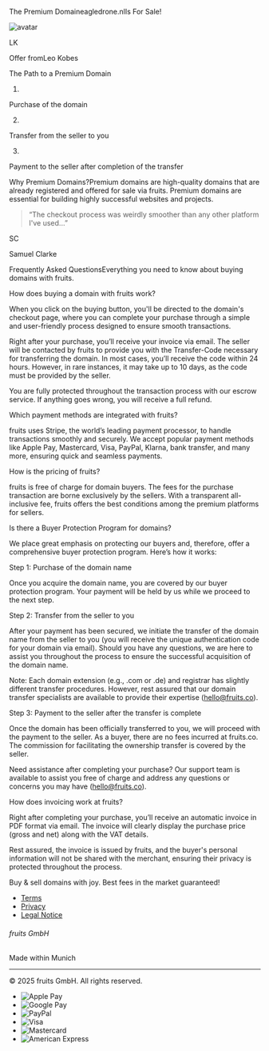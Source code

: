 The Premium Domaineagledrone.nlIs For Sale!

![avatar](https://www.gravatar.com/avatar/d2a8bb9c898f467e8ecd990f5498333a?d=blank&s=64)

LK

Offer fromLeo Kobes

The Path to a Premium Domain

1.

Purchase of the domain

2.

Transfer from the seller to you

3.

Payment to the seller after completion of the transfer

Why Premium Domains?Premium domains are high-quality domains that are already registered and offered for sale via fruits. Premium domains are essential for building highly successful websites and projects.

> “The checkout process was weirdly smoother than any other platform I've used...”

SC

Samuel Clarke

Frequently Asked QuestionsEverything you need to know about buying domains with fruits.

How does buying a domain with fruits work?

When you click on the buying button, you'll be directed to the domain's checkout page, where you can complete your purchase through a simple and user-friendly process designed to ensure smooth transactions.

Right after your purchase, you’ll receive your invoice via email. The seller will be contacted by fruits to provide you with the Transfer-Code necessary for transferring the domain. In most cases, you’ll receive the code within 24 hours. However, in rare instances, it may take up to 10 days, as the code must be provided by the seller.

You are fully protected throughout the transaction process with our escrow service. If anything goes wrong, you will receive a full refund.

Which payment methods are integrated with fruits?

fruits uses Stripe, the world’s leading payment processor, to handle transactions smoothly and securely. We accept popular payment methods like Apple Pay, Mastercard, Visa, PayPal, Klarna, bank transfer, and many more, ensuring quick and seamless payments.

How is the pricing of fruits?

fruits is free of charge for domain buyers. The fees for the purchase transaction are borne exclusively by the sellers. With a transparent all-inclusive fee, fruits offers the best conditions among the premium platforms for sellers.

Is there a Buyer Protection Program for domains?

We place great emphasis on protecting our buyers and, therefore, offer a comprehensive buyer protection program. Here’s how it works:

Step 1: Purchase of the domain name

Once you acquire the domain name, you are covered by our buyer protection program. Your payment will be held by us while we proceed to the next step.

Step 2: Transfer from the seller to you

After your payment has been secured, we initiate the transfer of the domain name from the seller to you (you will receive the unique authentication code for your domain via email). Should you have any questions, we are here to assist you throughout the process to ensure the successful acquisition of the domain name.

Note: Each domain extension (e.g., .com or .de) and registrar has slightly different transfer procedures. However, rest assured that our domain transfer specialists are available to provide their expertise (hello@fruits.co).

Step 3: Payment to the seller after the transfer is complete

Once the domain has been officially transferred to you, we will proceed with the payment to the seller. As a buyer, there are no fees incurred at fruits.co. The commission for facilitating the ownership transfer is covered by the seller.

Need assistance after completing your purchase? Our support team is available to assist you free of charge and address any questions or concerns you may have (hello@fruits.co).

How does invoicing work at fruits?

Right after completing your purchase, you’ll receive an automatic invoice in PDF format via email. The invoice will clearly display the purchase price (gross and net) along with the VAT details.

Rest assured, the invoice is issued by fruits, and the buyer's personal information will not be shared with the merchant, ensuring their privacy is protected throughout the process.

Buy & sell domains with joy.
Best fees in the market guaranteed!

- [Terms](https://www.fruits.co/terms)
- [Privacy](https://www.fruits.co/privacy)
- [Legal Notice](https://www.fruits.co/legal-notice)

###### fruits GmbH

Made within Munich

* * *

© 2025 fruits GmbH. All rights reserved.

- ![Apple Pay](https://www.fruits.co/_img/w:96/q:75/aHR0cHM6Ly9zdGF0aWMuZnJ1aXRzLmNvL19uZXh0L3N0YXRpYy9tZWRpYS9hcHBsZS1wYXkuZjYzMjM3NDQuc3Zn)
- ![Google Pay](https://www.fruits.co/_img/w:96/q:75/aHR0cHM6Ly9zdGF0aWMuZnJ1aXRzLmNvL19uZXh0L3N0YXRpYy9tZWRpYS9nb29nbGUtcGF5LmNlYmZhOTExLnN2Zw)
- ![PayPal](https://www.fruits.co/_img/w:96/q:75/aHR0cHM6Ly9zdGF0aWMuZnJ1aXRzLmNvL19uZXh0L3N0YXRpYy9tZWRpYS9wYXlwYWwuYzA3ZjdhY2Muc3Zn)
- ![Visa](https://www.fruits.co/_img/w:96/q:75/aHR0cHM6Ly9zdGF0aWMuZnJ1aXRzLmNvL19uZXh0L3N0YXRpYy9tZWRpYS92aXNhLjEzOTk5NjczLnN2Zw)
- ![Mastercard](https://www.fruits.co/_img/w:96/q:75/aHR0cHM6Ly9zdGF0aWMuZnJ1aXRzLmNvL19uZXh0L3N0YXRpYy9tZWRpYS9tYXN0ZXJjYXJkLjBkZTkwYjJjLnN2Zw)
- ![American Express](https://www.fruits.co/_img/w:96/q:75/aHR0cHM6Ly9zdGF0aWMuZnJ1aXRzLmNvL19uZXh0L3N0YXRpYy9tZWRpYS9hbWV4LmQ5NjEwNWMzLnN2Zw)